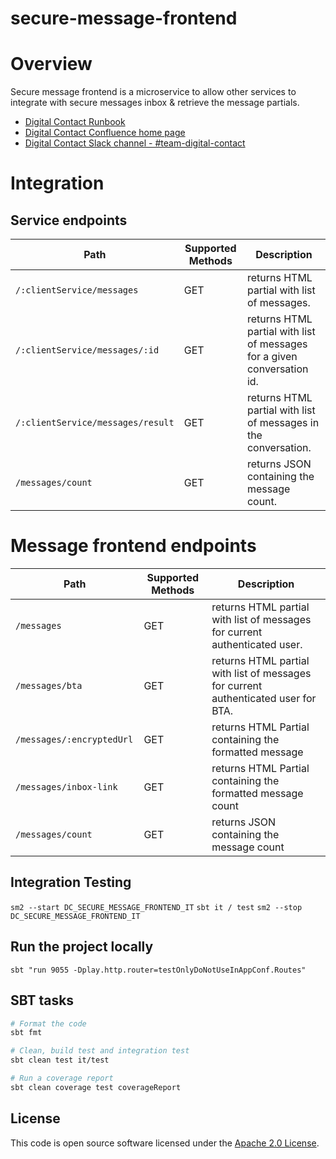 # secure-message-frontend

# Overview
Secure message frontend is a microservice to allow other services to integrate with secure messages inbox & retrieve the message partials.

- [Digital Contact Runbook](https://confluence.tools.tax.service.gov.uk/display/DCT/Digital+Contact+Runbook)
- [Digital Contact Confluence home page](https://confluence.tools.tax.service.gov.uk/pages/viewpage.action?spaceKey=DCT&title=Digital+Contact)
- [Digital Contact Slack channel - #team-digital-contact](https://hmrcdigital.slack.com/archives/C0J85LC3W)

# Integration

## Service endpoints

 Path                                   | Supported Methods | Description                                                             |
|---------------------------------------| ----------------  |-------------------------------------------------------------------------|
| ```/:clientService/messages```        | GET               | returns HTML partial with list of messages.                             |
| ```/:clientService/messages/:id```    | GET               | returns HTML partial with list of messages for a given conversation id. |
| ```/:clientService/messages/result``` | GET               | returns HTML partial with list of messages in the conversation.         |
| ```/messages/count ```                | GET               | returns JSON containing the message count.                              |

# Message frontend endpoints

 Path                            | Supported Methods | Description                                                                        |
| ------------------------------ | ----------------  |------------------------------------------------------------------------------------|
| ```/messages```                | GET               | returns HTML partial with list of messages for current authenticated user.         |
| ```/messages/bta```            | GET               | returns HTML partial with list of messages for current authenticated user for BTA. |
| ```/messages/:encryptedUrl ``` | GET               | returns HTML Partial containing the formatted message                              |
| ```/messages/inbox-link ```    | GET               | returns HTML Partial containing the formatted message count                        |
| ```/messages/count ```         | GET               | returns JSON containing the message count                                          |

## Integration Testing
`sm2 --start DC_SECURE_MESSAGE_FRONTEND_IT`
`sbt it / test`
`sm2 --stop DC_SECURE_MESSAGE_FRONTEND_IT`

## Run the project locally

`sbt "run 9055 -Dplay.http.router=testOnlyDoNotUseInAppConf.Routes"`

## SBT tasks
```bash
# Format the code
sbt fmt

# Clean, build test and integration test
sbt clean test it/test

# Run a coverage report
sbt clean coverage test coverageReport
```

## License

This code is open source software licensed under the [Apache 2.0 License]("http://www.apache.org/licenses/LICENSE-2.0.html").